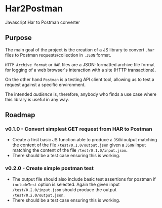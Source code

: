 # Har2Postman
Javascript Har to Postman converter

## Purpose
The main goal of the project is the creation of a JS library to convert `.har` files to Postman requests/collection in `.JSON` format.

`HTTP Archive format` or `HAR` files are a JSON-formatted archive file format for logging of a web browser's interaction with a site (HTTP transactions).

On the other hand `Postman` is a testing API client tool, allowing us to test a request against a specific environment.

The intended *audience* is, therefore, anybody who finds a use case where this library is useful in any way.

## Roadmap
### v0.1.0 - Convert simplest GET request from HAR to Postman
* Create a first basic JS function able to produce a `JSON` output matching the content of the file `/test/0.1.0/output.json` given a `JSON` input matching the content of the file `/test/0.1.0/input.json`.
* There should be a test case ensuring this is working.

### v0.2.0 - Create simple postman test
* The output file should also include basic test assertions for postman if `includeTest` option is selected. Again the given input `/test/0.2.0/input.json` should produce the output `/test/0.2.0/output.json`.
* There should be a test case ensuring this is working.